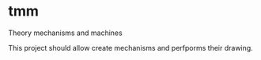 # tmm
Theory mechanisms and machines

This project should allow create mechanisms and perfporms their drawing.
